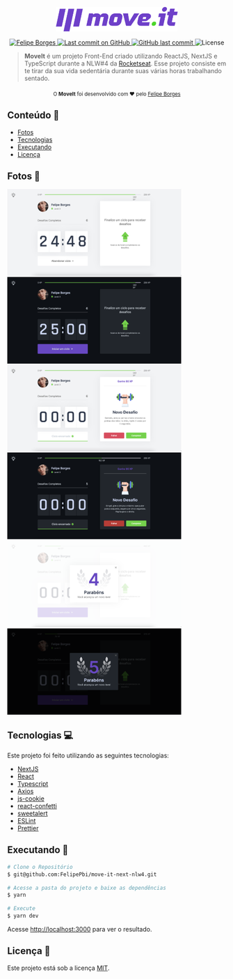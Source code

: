 <p align="center">
   <img src="https://raw.githubusercontent.com/FelipePbi/move-it-next-nlw4/cce06161e6a2ec43c54639ed9e149c03084cece7/public/logo-full.svg" alt="MoveIt" width="280"/>
</p>

<p align="center">
   <a href="https://www.linkedin.com/in/felipe-borges-pbi/">
      <img alt="Felipe Borges" src="https://img.shields.io/badge/-Felipe%20Borges-4e5acf?style=flat&logo=Linkedin&logoColor=white" />
   </a>

  <a aria-label="Last Commit" href="https://github.com/FelipePbi/move-it-next-nlw4/commits/master">
    <img alt="Last commit on GitHub" src="https://img.shields.io/github/last-commit/FelipePbi/move-it-next-nlw4?color=4e5acf">
  </a>
  <a href="https://github.com/FelipePbi/move-it-next-nlw4/commits/master">
    <img alt="GitHub last commit" src="https://img.shields.io/github/last-commit/FelipePbi/move-it-next-nlw4?color=4e5acf">
  </a>
  <img alt="License" src="https://img.shields.io/badge/license-MIT-4e5acf">
</p>

> <b>MoveIt</b> é um projeto Front-End criado utilizando ReactJS, NextJS e TypeScript durante a NLW#4 da [Rocketseat](https://github.com/Rocketseat). Esse projeto consiste em te tirar da sua vida sedentária durante suas várias horas trabalhando sentado.

<div align="center">
  <sub>O <strong>MoveIt</strong> foi desenvolvido com ❤︎ pelo
    <a href="https://github.com/FelipePbi">Felipe Borges</a>
  </sub>
</div>

## Conteúdo :pushpin:

- [Fotos](#fotos)
- [Tecnologias](#computer-tecnologias)
- [Executando](#construction_worker-executando)
- [Licença](#closed_book-licença)

## Fotos :eyes:

<div>
   <img src="https://raw.githubusercontent.com/FelipePbi/move-it-next-nlw4/master/.github/timer-ligth.png" width="400px">
   <img src="https://raw.githubusercontent.com/FelipePbi/move-it-next-nlw4/master/.github/timer-dark.png" width="400px">
   <img src="https://raw.githubusercontent.com/FelipePbi/move-it-next-nlw4/master/.github/new-challenge-ligth.png" width="400px">
   <img src="https://raw.githubusercontent.com/FelipePbi/move-it-next-nlw4/master/.github/new-challenge-dark.png" width="400px">
   <img src="https://raw.githubusercontent.com/FelipePbi/move-it-next-nlw4/master/.github/level-up-ligth.png" width="400px">
   <img src="https://raw.githubusercontent.com/FelipePbi/move-it-next-nlw4/master/.github/level-up-dark.png" width="400px">

</div>

## Tecnologias :computer:

Este projeto foi feito utilizando as seguintes tecnologias:

- [NextJS](https://github.com/vercel/next.js/)
- [React](https://reactjs.org/)
- [Typescript](https://www.typescriptlang.org/)
- [Axios](https://github.com/axios/axios)
- [js-cookie](https://github.com/js-cookie/js-cookie)
- [react-confetti](https://github.com/alampros/react-confetti#readme)
- [sweetalert](https://github.com/t4t5/sweetalert)
- [ESLint](https://github.com/eslint/eslint)
- [Prettier](https://github.com/prettier/prettier)

## Executando :construction_worker:

```bash
# Clone o Repositório
$ git@github.com:FelipePbi/move-it-next-nlw4.git
```

```bash
# Acesse a pasta do projeto e baixe as dependências
$ yarn
```

```bash
# Execute
$ yarn dev
```

Acesse <http://localhost:3000> para ver o resultado.

## Licença :closed_book:

Este projeto está sob a licença [MIT](./LICENSE).
